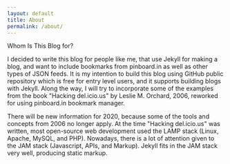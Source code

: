 ```yaml
---
layout: default
title: About
permalink: /about/
---
```

Whom Is This Blog for?

I decided to write this blog for people like me, that use Jekyll for making
a blog, and want to include bookmarks from pinboard.in as well as other
types of JSON feeds. It is my intention to build this blog using GitHub
public repository which is free for entry level users, and it supports
building blogs with Jekyll. Along the way, I will try to incorporate some
of the examples from the book "Hacking del.icio.us" by Leslie M. Orchard, 2006,
reworked for using pinboard.in bookmark manager.

There will be new information for 2020, because some of the tools and
concepts from 2006 no longer apply. At the time "Hacking del.icio.us"
was written, most open-source web development used the LAMP stack
(Linux, Apache, MySQL, and PHP). Nowadays, there is a lot of attention
given to the JAM stack (Javascript, APIs, and Markup). Jekyll fits in
the JAM stack very well, producing static markup.
